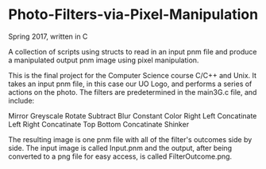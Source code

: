 # Photo-Filters-via-Pixel-Manipulation

Spring 2017, written in C

A collection of scripts using structs to read in an input pnm file and produce a manipulated output pnm image using pixel manipulation.

This is the final project for the Computer Science course C/C++ and Unix. It takes an input pnm file, in this case our UO Logo,
and performs a series of actions on the photo. The filters are predetermined in the main3G.c file, and include:

Mirror
Greyscale
Rotate
Subtract
Blur
Constant Color
Right Left Concatinate 
Left Right Concatinate
Top Bottom Concatinate
Shinker


The resulting image is one pnm file with all of the filter's outcomes side by side. The input image is called Input.pnm and 
the output, after being converted to a png file for easy access, is called FilterOutcome.png. 
